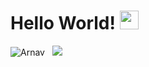 # Hello World! <img src="https://raw.githubusercontent.com/MartinHeinz/MartinHeinz/master/wave.gif" width="30px">
<p align="left"> <img src="https://github-readme-stats.vercel.app/api?username=A12N4V&show_icons=true&theme=gotham" alt="Arnav" /> &nbsp; <img src="https://github-readme-stats.vercel.app/api/top-langs/?username=A12N4V&&theme=gotham&langs_count=2"/> </p>
